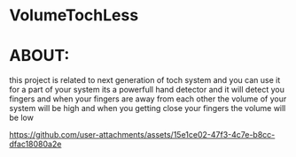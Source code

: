 # VolumeTochLess
# ABOUT:
this project is related to next generation of toch system and you can use it for a part of your system 
its a powerfull hand detector and it will detect you fingers and when your fingers are away from each other the volume of your system will be high and when you getting close your fingers the volume will be low


https://github.com/user-attachments/assets/15e1ce02-47f3-4c7e-b8cc-dfac18080a2e


